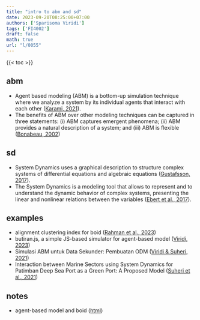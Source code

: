```yaml
---
title: "intro to abm and sd"
date: 2023-09-20T08:25:00+07:00
authors: ['Sparisoma Viridi']
tags: ['FI4002']
draft: false
math: true
url: "l/0055"
---
```

{{< toc >}}


## abm
+ Agent based modeling (ABM) is a bottom-up simulation technique where we analyze a system by its individual agents that interact with each other ([Karami, 2021](https://towardsdatascience.com/intro-to-agent-based-modeling-3eea6a070b72)).
+ The benefits of ABM over other modeling techniques can be captured in three statements: (i) ABM captures emergent phenomena; (ii) ABM provides a natural description of a system; and (iii) ABM is flexible ([Bonabeau, 2002](https://doi.org/10.1073/pnas.082080899))


## sd
+ System Dynamics uses a graphical description to structure complex systems of
differential equations and algebraic equations ([Gustafsson, 2017](https://www.diva-portal.org/smash/get/diva2:1095658/FULLTEXT01.pdf)).
+ The System Dynamics is a modeling tool that allows to represent and to understand the dynamic behavior of complex systems, presenting the linear and nonlinear relations between the variables ([Ebert et al., 2017](https://doi.org/10.1109/UPEC.2017.8231899)).


## examples
+ alignment clustering index for boid ([Rahman et al., 2023](../0043/))
+ butiran.js, a simple JS-based simulator for agent-based model ([Viridi, 2023](https://medium.com/@6unpnp/butiran-js-a-simple-js-based-simulator-for-agent-based-model-cba0e3f597ed))
+ Simulasi ABM untuk Data Sekunder: Pembuatan ODM ([Viridi & Suheri, 2021](https://doi.org/10.5281/zenodo.4701236))
+ Interaction between Marine Sectors using System Dynamics for Patimban Deep Sea Port as a Green Port: A Proposed Model ([Suheri et al., 2021](https://doi.org/10.1088/1755-1315/799/1/012021))


## notes
+ agent-based model and boid ([html](../0045/))
